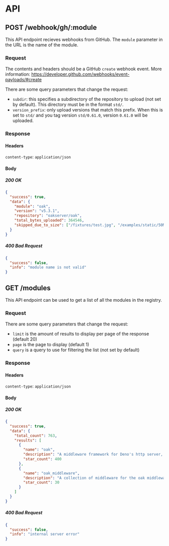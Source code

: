 # API

## POST /webhook/gh/:module

This API endpoint recieves webhooks from GitHub. The `module` parameter in the URL is the name of the module.

### Request

The contents and headers should be a GitHub `create` webhook event. More information: https://developer.github.com/webhooks/event-payloads/#create

There are some query parameters that change the request:

- `subdir`: this specifies a subdirectory of the repository to upload (not set by default). This directory must be in the format `std/`.
- `version_prefix`: only upload versions that match this prefix. When this is set to `std/` and you tag version `std/0.61.0`, version `0.61.0` will be uploaded.

### Response

#### Headers

`content-type`: `application/json`

#### Body

##### 200 OK

```json
{
  "success": true,
  "data": {
    "module": "oak",
    "version": "v5.3.1",
    "repository": "oakserver/oak",
    "total_bytes_uploaded": 364546,
    "skipped_due_to_size": ["/fixtures/test.jpg", "/examples/static/50MB.zip"]
  }
}
```

##### 400 Bad Request

```json
{
  "success": false,
  "info": "module name is not valid"
}
```

## GET /modules

This API endpoint can be used to get a list of all the modules in the registry.

### Request

There are some query parameters that change the request:

- `limit` is the amount of results to display per page of the response (default 20)
- `page` is the page to display (default 1)
- `query` is a query to use for filtering the list (not set by default)

### Response

#### Headers

`content-type`: `application/json`

#### Body

##### 200 OK

```json
{
  "success": true,
  "data": {
    "total_count": 763,
    "results": [
      {
        "name": "oak",
        "description": "A middleware framework for Deno's http server, including a router middleware.",
        "star_count": 400
      },
      {
        "name": "oak_middleware",
        "description": "A collection of middleware for the oak middleware framework.",
        "star_count": 30
      }
    ]
  }
}
```

##### 400 Bad Request

```json
{
  "success": false,
  "info": "internal server error"
}
```
